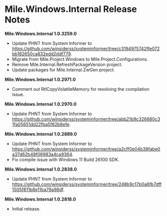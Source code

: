 ﻿# Mile.Windows.Internal Release Notes

**Mile.Windows.Internal 1.0.3259.0**

- Update PHNT from System Informer to
  https://github.com/winsiderss/systeminformer/tree/c3194975742ffe072bb182650ca832edd2ddf779.
- Migrate from Mile.Project.Windows to Mile.Project.Configurations.
- Remove Mile.Internal.RefreshPackageVersion project.
- Update packages for Mile.Internal.ZwGen project.

**Mile.Windows.Internal 1.0.2971.0**

- Comment out RtlCopyVolatileMemory for resolving the compilation issue.

**Mile.Windows.Internal 1.0.2970.0**

- Update PHNT from System Informer to 
  https://github.com/winsiderss/systeminformer/tree/abb21b9c326680c31fa05651dd22fba5f82b8efe.

**Mile.Windows.Internal 1.0.2889.0**

- Update PHNT from System Informer to 
  https://github.com/winsiderss/systeminformer/tree/a2cff0e04b38fabe0a37d62b48f06983a4ca9364.
- Fix compile issue with Windows 11 Build 26100 SDK.

**Mile.Windows.Internal 1.0.2838.0**

- Update PHNT from System Informer to
  https://github.com/winsiderss/systeminformer/tree/248b9c17b0a6fb7dff1505f811b8e11ba79a98df.

**Mile.Windows.Internal 1.0.2818.0**

- Initial release.
